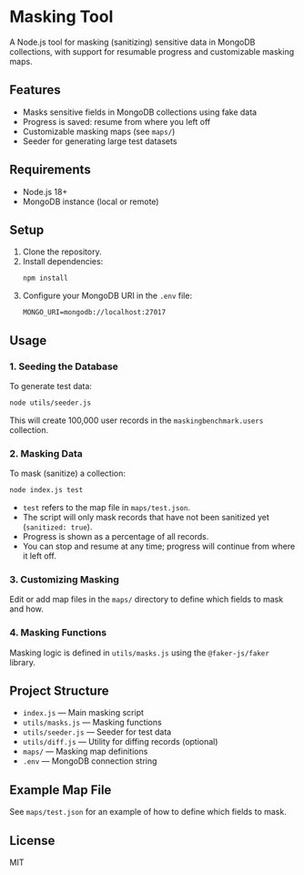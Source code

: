 # Masking Tool

A Node.js tool for masking (sanitizing) sensitive data in MongoDB collections, with support for resumable progress and customizable masking maps.

## Features

- Masks sensitive fields in MongoDB collections using fake data
- Progress is saved: resume from where you left off
- Customizable masking maps (see `maps/`)
- Seeder for generating large test datasets

## Requirements

- Node.js 18+
- MongoDB instance (local or remote)

## Setup

1. Clone the repository.
2. Install dependencies:
   ```sh
   npm install
   ```
3. Configure your MongoDB URI in the `.env` file:
   ```env
   MONGO_URI=mongodb://localhost:27017
   ```

## Usage

### 1. Seeding the Database

To generate test data:

```sh
node utils/seeder.js
```

This will create 100,000 user records in the `maskingbenchmark.users` collection.

### 2. Masking Data

To mask (sanitize) a collection:

```sh
node index.js test
```

- `test` refers to the map file in `maps/test.json`.
- The script will only mask records that have not been sanitized yet (`sanitized: true`).
- Progress is shown as a percentage of all records.
- You can stop and resume at any time; progress will continue from where it left off.

### 3. Customizing Masking

Edit or add map files in the `maps/` directory to define which fields to mask and how.

### 4. Masking Functions

Masking logic is defined in `utils/masks.js` using the `@faker-js/faker` library.

## Project Structure

- `index.js` — Main masking script
- `utils/masks.js` — Masking functions
- `utils/seeder.js` — Seeder for test data
- `utils/diff.js` — Utility for diffing records (optional)
- `maps/` — Masking map definitions
- `.env` — MongoDB connection string

## Example Map File

See `maps/test.json` for an example of how to define which fields to mask.

## License

MIT
